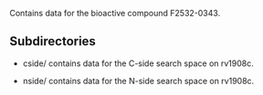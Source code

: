 Contains data for the bioactive compound F2532-0343.

## Subdirectories

- cside/ contains data for the C-side search space on rv1908c.

- nside/ contains data for the N-side search space on rv1908c.

